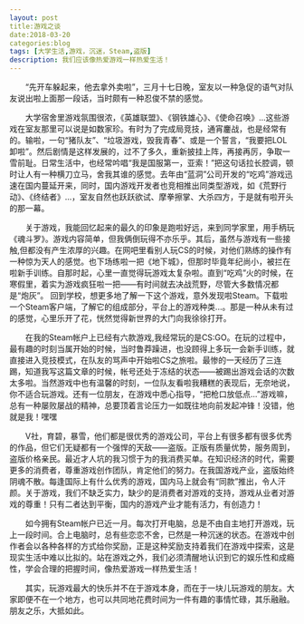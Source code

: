 ```yaml
---
layout: post
title:游戏之谈
date:2018-03-20
categories:blog
tags: [大学生活,游戏，沉迷，Steam,盗版]
description: 我们应该像热爱游戏一样热爱生活！
---
```

&emsp;&emsp;“先开车躲起来，他去拿外卖啦”，三月十七日晚，室友以一种急促的语气对队友说出啦上面那一段话，当时颇有一种忍俊不禁的感觉。

&emsp;&emsp;大学宿舍里游戏氛围很浓，《英雄联盟》、《钢铁雄心》、《使命召唤》...这些游戏在室友那里可以说是如数家珍。有时为了完成局竞技，通宵鏖战，也是经常有的。输啦，一句“猪队友”、“垃圾游戏，毁我青春”、或是一个誓言，“我要把LOL卸啦”。然后剧情是这样发展的，过不了多久，重新披挂上阵，再接再厉，争取一雪前耻。日常生活中，也经常吟唱“我是国服第一，亚索！”把这句话拉长腔调，顿时让人有一种横刀立马，舍我其谁的感觉。去年由“蓝洞”公司开发的“吃鸡”游戏迅速在国内蔓延开来，同时，国内游戏开发者也竞相推出同类型游戏，如《荒野行动》、《终结者》...，室友自然也跃跃欲试、摩拳擦掌、大杀四方，于是就有啦开头的那一幕。

&emsp;&emsp;关于游戏，我能回忆起来的最久的印象是跑啦好远，来到同学家里，用手柄玩《魂斗罗》。游戏内容简单，但我俩倒玩得不亦乐乎。其后，虽然与游戏有一些接触,但都没有产生浓厚的兴趣。在网吧里看别人玩CS的时候，对他们熟练的操作有一种惊为天人的感觉。也下场练啦一把《地下城》，但那时毕竟年纪尚小，被拦在啦新手训练。自那时起，心里一直觉得玩游戏太复杂啦。直到“吃鸡”火的时候，在寒假里，着实为游戏疯狂啦一把——有时间就去决战荒野，尽管大多数情况都是“炮灰”。
回到学校，想更多地了解一下这个游戏，意外发现啦Steam。下载啦一个Steam客户端，了解它的组成部分，平台上的游戏种类...。那是一种从未有过的感觉，心里乐开了花，恍然觉得新世界的大门向我徐徐打开。

&emsp;&emsp;在我的Steam帐户上已经有六款游戏,我经常玩的是CS:GO。在玩的过程中，最有趣的时刻当属开始的时候，当时鲁莽躁进，也没顾得上多玩一会新手训练，就直接进入竞技模式，在队友的骂声中开始啦CS之旅啦。最惨的一天经历了三连踢，知道我写这篇文章的时候，帐号还处于冻结的状态——被踢出游戏会话的次数太多啦。当然游戏中也有温馨的时刻，一位队友看啦我糟糕的表现后，无奈地说，你不适合玩游戏。还有一位朋友，在游戏中悉心指导，“把枪口放低点...”游戏嘛，总有一种屡败屡战的精神，总要顶着言论压力一如既往地向前发起冲锋！没错，他就是我！嘿嘿

&emsp;&emsp;V社，育碧，暴雪，他们都是很优秀的游戏公司，平台上有很多都有很多优秀的作品，但它们无疑都有一个强悍的天敌——盗版。正版有质量优势，服务周到，盗版价格亲民。最近才人坑的我习惯于为的我消费买单。在知识经济的时代，需要更多的消费者，尊重游戏创作团队，肯定他们的努力。在我国游戏产业，盗版始终阴魂不散。每逢国际上有什么优秀的游戏，国内马上就会有“同款”推出，令人汗颜。关于游戏，我们不缺乏实力，缺少的是消费者对游戏的支持，游戏从业者对游戏的尊重！只有二者达到平衡，国内的游戏产业才能有活力，有创造力！

&emsp;&emsp;如今拥有Steam帐户已近一月。每次打开电脑，总是不由自主地打开游戏，玩上一段时间。合上电脑时，总有些恋恋不舍，已然是一种沉迷的状态。在游戏中创作者会以各种各样的方式给你奖励，正是这种奖励支持着我们在游戏中探索，这是现实生活中难以比拟的。站在游戏之外，我们必须清醒地认识到它的娱乐性和成瘾性，学会合理的把握时间，像热爱游戏一样热爱生活！

&emsp;&emsp;其实，玩游戏最大的快乐并不在于游戏本身，而在于一块儿玩游戏的朋友。大家即便不在一个地方，也可以共同地花费时间为一件有趣的事情忙碌，其乐融融。朋友之乐，大抵如此。
